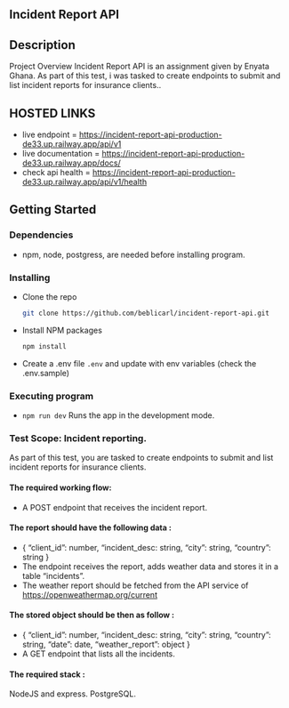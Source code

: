 ## Incident Report API

## Description

Project Overview
Incident Report API is an assignment given by Enyata Ghana. As part of this test, i was tasked to create endpoints to submit and list incident reports for insurance clients..


## HOSTED LINKS
- live endpoint = https://incident-report-api-production-de33.up.railway.app/api/v1
- live documentation = https://incident-report-api-production-de33.up.railway.app/docs/
- check api health = https://incident-report-api-production-de33.up.railway.app/api/v1/health

## Getting Started

### Dependencies

-   npm, node, postgress, are needed before installing program.

### Installing

-  Clone the repo
    ```sh
    git clone https://github.com/beblicarl/incident-report-api.git
    ```
-  Install NPM packages
    ```sh
    npm install
    ```
-  Create a .env file `.env` and update with env variables (check the .env.sample)

### Executing program

- `npm run dev`
   Runs the app in the development mode.



### Test Scope: Incident reporting.

As part of this test, you are tasked to create endpoints to submit and list incident reports for insurance clients.

#### The required working flow:
- A POST endpoint that receives the incident report.

#### The report should have the following data :
- { “client_id”: number, “incident_desc: string, “city”: string, “country”: string }
- The endpoint receives the report, adds weather data and stores it in a table “incidents”.
- The weather report should be fetched from the API service of https://openweathermap.org/current

#### The stored object should be then as follow :
- { “client_id”: number, “incident_desc: string, “city”: string, “country”: string, “date”: date, “weather_report”: object }
- A GET endpoint that lists all the incidents.

#### The required stack :
NodeJS and express.
PostgreSQL.